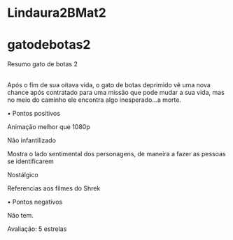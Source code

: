 # Lindaura2BMat2
<!DOCTYPE html>
<html lang="en">
<head>
    <meta charset="UTF-8">
    <meta http-equiv="X-UA-Compatible" content="IE=edge">
    <meta name="viewport" content="width=device-width, initial-scale=1.0">
    <title>Document</title>
</head>
<body>
    
</body>
</html>
<h1>gatodebotas2</h1>
<imgsrc="https://leiturinha.com.br/blog/wp-content/uploads/2023/01/imagem-gato-de-botas-3.png"></imgsrc>
<p>Resumo gato de botas 2</p>
<p><br />Ap&oacute;s o fim de sua oitava vida, o gato de botas deprimido v&ecirc; uma nova chance ap&oacute;s contratado para uma miss&atilde;o que pode mudar a sua vida, mas no meio do caminho ele encontra algo inesperado...a morte.</p>
<p>&bull; Pontos positivos</p>
<p>Anima&ccedil;&atilde;o melhor que 1080p</p>
<p>N&atilde;o infantilizado</p>
<p>Mostra o lado sentimental dos personagens, de maneira a fazer as pessoas se identificarem</p>
<p>Nost&aacute;lgico</p>
<p>Referencias aos filmes do Shrek</p>
<p>&bull; Pontos negativos</p>
<p>N&atilde;o tem.</p>
<p>Avalia&ccedil;&atilde;o: 5 estrelas</p>
